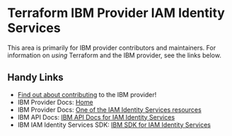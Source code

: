 # Terraform IBM Provider IAM Identity Services
<!-- markdownlint-disable MD026 -->
This area is primarily for IBM provider contributors and maintainers. For information on _using_ Terraform and the IBM provider, see the links below.


## Handy Links
* [Find out about contributing](../../../CONTRIBUTING.md) to the IBM provider!
* IBM Provider Docs: [Home](https://registry.terraform.io/providers/IBM-Cloud/ibm/latest/docs)
* IBM Provider Docs: [One of the IAM Identity Services resources](https://registry.terraform.io/providers/IBM-Cloud/ibm/latest/docs/resources/iam_account_settings)
* IBM API Docs: [IBM API Docs for IAM Identity Services](https://cloud.ibm.com/apidocs/iam-identity-token-api)
* IBM IAM Identity Services SDK: [IBM SDK for IAM Identity Services](https://github.com/IBM/platform-services-go-sdk/tree/main/iamidentityv1)

